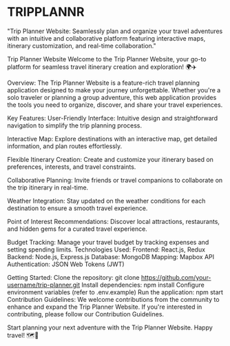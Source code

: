 # TRIPPLANNR
"Trip Planner Website: Seamlessly plan and organize your travel adventures with an intuitive and collaborative platform featuring interactive maps, itinerary customization, and real-time collaboration."

Trip Planner Website
Welcome to the Trip Planner Website, your go-to platform for seamless travel itinerary creation and exploration! 🌍✈️

Overview:
The Trip Planner Website is a feature-rich travel planning application designed to make your journey unforgettable. Whether you're a solo traveler or planning a group adventure, this web application provides the tools you need to organize, discover, and share your travel experiences.

Key Features:
User-Friendly Interface: Intuitive design and straightforward navigation to simplify the trip planning process.

Interactive Map: Explore destinations with an interactive map, get detailed information, and plan routes effortlessly.

Flexible Itinerary Creation: Create and customize your itinerary based on preferences, interests, and travel constraints.

Collaborative Planning: Invite friends or travel companions to collaborate on the trip itinerary in real-time.

Weather Integration: Stay updated on the weather conditions for each destination to ensure a smooth travel experience.

Point of Interest Recommendations: Discover local attractions, restaurants, and hidden gems for a curated travel experience.

Budget Tracking: Manage your travel budget by tracking expenses and setting spending limits.
Technologies Used:
Frontend: React.js, Redux
Backend: Node.js, Express.js
Database: MongoDB
Mapping: Mapbox API
Authentication: JSON Web Tokens (JWT)

Getting Started:
Clone the repository: git clone https://github.com/your-username/trip-planner.git
Install dependencies: npm install
Configure environment variables (refer to .env.example)
Run the application: npm start
Contribution Guidelines:
We welcome contributions from the community to enhance and expand the Trip Planner Website. If you're interested in contributing, please follow our Contribution Guidelines.


Start planning your next adventure with the Trip Planner Website. Happy travel! 🗺️🚀
